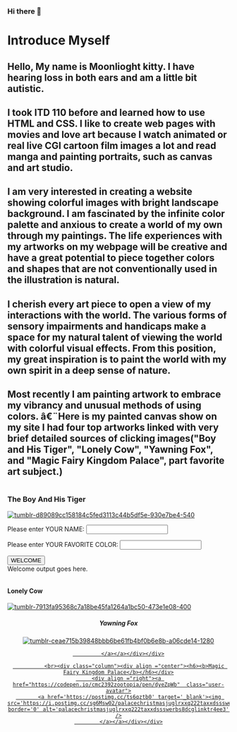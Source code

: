 ### Hi there 👋

<!--
**Wolfmanbunnydeer/Wolfmanbunnydeer** is a ✨ _special_ ✨ repository because its `README.md` (this file) appears on your GitHub profile.

Here are some ideas to get you started:

- 🔭 I’m currently working on ...introduction
- 🌱 I’m currently learning ...creativity
- 👯 I’m looking to collaborate on ...
- 🤔 I’m looking for help with ...
- 💬 Ask me about ...
- 📫 How to reach me: ...
- 😄 Pronouns: ...
- ⚡ Fun fact: ...
-->
<!DOCTYPE html>
<html lang="en"> 

<head>
<title>Introduction Myself></title>
<meta charset="utf-8"/>
<meta name="Keywords" content="Introduction"/>
<meta name="Description" content="For the CIW Web Foundations Associate courses"/>

<link rel="stylesheet"   type="text/css"  href="	
index(1).css"/>

</head>

<body>



   <h1> <b>Introduce Myself</b> </h1>

<h2>Hello, My name is Moonlioght kitty. I have hearing loss in both ears and am a little bit autistic. </h2> 

<h2>I took ITD 110 before and learned how to use  HTML and CSS. I like to create web pages with movies and love art because  I watch animated or real live CGI cartoon film images a lot and read manga and painting portraits, such as canvas and art studio.</h2>

<h2>I am very interested in creating a website showing colorful images with bright landscape background. I am fascinated by the infinite color palette and anxious to create a world of my own through my paintings. The life experiences with my artworks on my webpage will be creative and have a great potential to piece together colors and shapes that are not conventionally used in the illustration is natural.</h2>

<h2>I cherish every art piece to open a view of my interactions with the world. The various forms of sensory impairments and handicaps make a space for my natural talent of viewing the world with colorful visual effects. From this position, my great inspiration is to paint the world with my own spirit in a deep sense of nature.</h2></p>

<h2>Most recently I am painting artwork to embrace my vibrancy and unusual methods of using colors.
â€¨Here is my painted canvas show on my site I had four top artworks linked with very brief detailed sources of clicking images("Boy and His Tiger", "Lonely Cow", "Yawning Fox", and "Magic Fairy Kingdom Palace", part favorite art subject.)</h2>


</body>



<body>

 <body><div id="BeastDiv"><div class="row">
       <div class="column"> <font="Arial"><h3>The Boy And His Tiger</h3></font> 
           <div align ="left"><a href="http://mydrive.nvcc.edu/cmc2392/public/tumblr_d89089cc158184c5fed3113c44b5df5e_930e7be4_540.jpg" class="user-avatar">
              <a href='https://codepen.io/cmc2392zootopia/pen/JjvOoxj' target='_blank'><img src='https://i.postimg.cc/zvGcTD85/tumblr-d89089cc158184c5fed3113c44b5df5e-930e7be4-540.jpg' border='0' alt='tumblr-d89089cc158184c5fed3113c44b5df5e-930e7be4-540'/> </a></a></div></div></div>
 <div class="column"> <form id="BeastForm">      <p>Please enter YOUR NAME:
      <input type="text" id="name">
    </p>
    <p>Please enter YOUR FAVORITE COLOR:
      <input type="text" id="color">
    </p> <button type="button" id="BeastButton">WELCOME</button>
    <div id="BeastOutput">Welcome output goes here.</div>
  </form>
</div>
     <div align ="left"><h4>Lonely Cow</h4></div> <div align ="right"> <div align ="left"> <a href="https://codepen.io/cmc2392zootopia/pen/LYmORxo"  class="user-avatar">
        <a href='https://postimages.org/' target='_blank'><img src='https://i.postimg.cc/Tw9sy58C/tumblr-7913fa95368c7a18be45fa1264a1bc50-473e1e08-400.jpg' border='0' alt='tumblr-7913fa95368c7a18be45fa1264a1bc50-473e1e08-400'/></a> </a></div></div></div>
  </div>  <div class="column"><div align ="center"><h5>Yawning Fox</h5></div>       
           <div align ="center"><a href="http://mydrive.nvcc.edu/cmc2392/public/yawningfox.html"  class="user-avatar">
             <a href='https://postimg.cc/Yjm8xhVc' target='_blank'><img src='https://i.postimg.cc/ZYwg4Nxq/tumblr-ceae715b39848bbb6be61fb4bf0b6e8b-a06cde14-1280.jpg' border='0' alt='tumblr-ceae715b39848bbb6be61fb4bf0b6e8b-a06cde14-1280'/>
                
             </a></a></div></div>
  
              <br><div class="column"><div align ="center"><h6><b>Magic Fairy Kingdom Palace</b></h6></div>
         <div align ="right"><a href="https://codepen.io/cmc2392zootopia/pen/dyeZpWb"  class="user-avatar">
           <a href='https://postimg.cc/ts6qztb0' target='_blank'><img src='https://i.postimg.cc/sg6Msw02/palacechristmasjuglrxxq222taxxdssswerbs8dcglinktr4ee3.jpg' border='0' alt='palacechristmasjuglrxxq222taxxdssswerbs8dcglinktr4ee3'  />
            </a></a></div></div>
</div></br>

</body>

</html>

